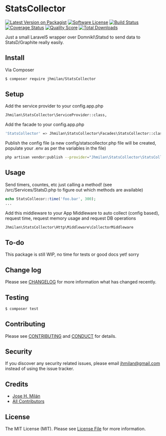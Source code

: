 # StatsCollector

[![Latest Version on Packagist][ico-version]][link-packagist]
[![Software License][ico-license]](LICENSE.md)
[![Build Status][ico-travis]][link-travis]
[![Coverage Status][ico-scrutinizer]][link-scrutinizer]
[![Quality Score][ico-code-quality]][link-code-quality]
[![Total Downloads][ico-downloads]][link-downloads]

Just a small Laravel5 wrapper over Domnikl\Statsd to send data to StatsD/Graphite really easily.

## Install

Via Composer

``` bash
$ composer require jhmilan/StatsCollector
```

## Setup

Add the service provider to your config.app.php
``` bash
Jhmilan\StatsCollector\ServiceProvider::class,
```

Add the facade to your config.app.php
``` bash
'StatsCollector' => Jhmilan\StatsCollector\Facades\StatsCollector::class,
```

Publish the config file (a new config/statscollector.php file will be created, populate your .env as per the variables in the file)
``` bash
php artisan vendor:publish --provider="Jhmilan\StatsCollector\StatsCollectorServiceProvider"
```

## Usage

Send timers, countes, etc just calling a method! (see /src/Services/StatsD.php to figure out which methods are available)

``` php
echo StatsCollecor::time('foo.bar', 300);
...
```

Add this middleware to your App Middleware to auto collect (config based), request time, request memory usage and request DB operations

``` bash
Jhmilan\StatsCollector\Http\Middleware\CollectorMiddleware
```

## To-do

This package is still WIP, no time for tests or good docs yet! sorry

## Change log

Please see [CHANGELOG](CHANGELOG.md) for more information what has changed recently.

## Testing

``` bash
$ composer test
```

## Contributing

Please see [CONTRIBUTING](CONTRIBUTING.md) and [CONDUCT](CONDUCT.md) for details.

## Security

If you discover any security related issues, please email jhmilan@gmail.com instead of using the issue tracker.

## Credits

- [Jose H. Milán][link-author]
- [All Contributors][link-contributors]

## License

The MIT License (MIT). Please see [License File](LICENSE.md) for more information.

[ico-version]: https://img.shields.io/packagist/v/jhmilan/StatsCollector.svg?style=flat-square
[ico-license]: https://img.shields.io/badge/license-MIT-brightgreen.svg?style=flat-square
[ico-travis]: https://img.shields.io/travis/jhmilan/StatsCollector/master.svg?style=flat-square
[ico-scrutinizer]: https://img.shields.io/scrutinizer/coverage/g/jhmilan/StatsCollector.svg?style=flat-square
[ico-code-quality]: https://img.shields.io/scrutinizer/g/jhmilan/StatsCollector.svg?style=flat-square
[ico-downloads]: https://img.shields.io/packagist/dt/jhmilan/StatsCollector.svg?style=flat-square

[link-packagist]: https://packagist.org/packages/jhmilan/StatsCollector
[link-travis]: https://travis-ci.org/jhmilan/StatsCollector
[link-scrutinizer]: https://scrutinizer-ci.com/g/jhmilan/StatsCollector/code-structure
[link-code-quality]: https://scrutinizer-ci.com/g/jhmilan/StatsCollector
[link-downloads]: https://packagist.org/packages/jhmilan/StatsCollector
[link-author]: https://github.com/jhmilan
[link-contributors]: ../../contributors
